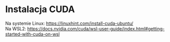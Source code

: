 # Instalacja CUDA
Na systemie Linux:
https://linuxhint.com/install-cuda-ubuntu/
</br>
Na WSL2:
https://docs.nvidia.com/cuda/wsl-user-guide/index.html#getting-started-with-cuda-on-wsl

